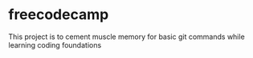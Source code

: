 # freecodecamp
This project is to cement muscle memory for basic git commands while learning coding foundations
